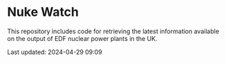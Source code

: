 # Nuke Watch

This repository includes code for retrieving the latest information available on the output of EDF nuclear power plants in the UK.

Last updated: 2024-04-29 09:09